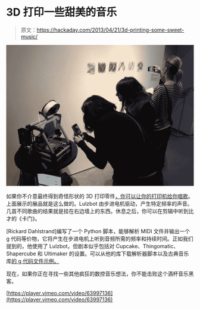 # 3D 打印一些甜美的音乐

> 原文：<https://hackaday.com/2013/04/21/3d-printing-some-sweet-music/>

![3d-printer-music](img/a4e034ce4098ebbc28a988345b9435ae.png)

如果你不介意最终得到奇怪形状的 3D 打印零件[，你可以让你的打印机给你唱歌](http://vimeo.com/63997136)。上面展示的展品就是这么做的。Lulzbot 由步进电机驱动，产生特定频率的声音。几首不同歌曲的结果就是挂在右边墙上的东西。休息之后，你可以在剪辑中听到比才的《卡门》。

[Rickard Dahlstrand]编写了一个 Python 脚本，能够解析 MIDI 文件并输出一个 g 代码等价物，它将产生在步进电机上听到音频所需的频率和持续时间。正如我们提到的，他使用了 Lulzbot，但剧本似乎包括对 Cupcake、Thingomatic、Shapercube 和 Ultimaker 的设置。可以从他的库下载解析器脚本以及古典音乐库[的 g 代码文件示例。](https://github.com/rickarddahlstrand/MIDI-to-CNC)

现在，如果你正在寻找一些其他疯狂的数控音乐想法，你不能击败这个酒杯音乐黑客。

[https://player.vimeo.com/video/63997136](https://player.vimeo.com/video/63997136)